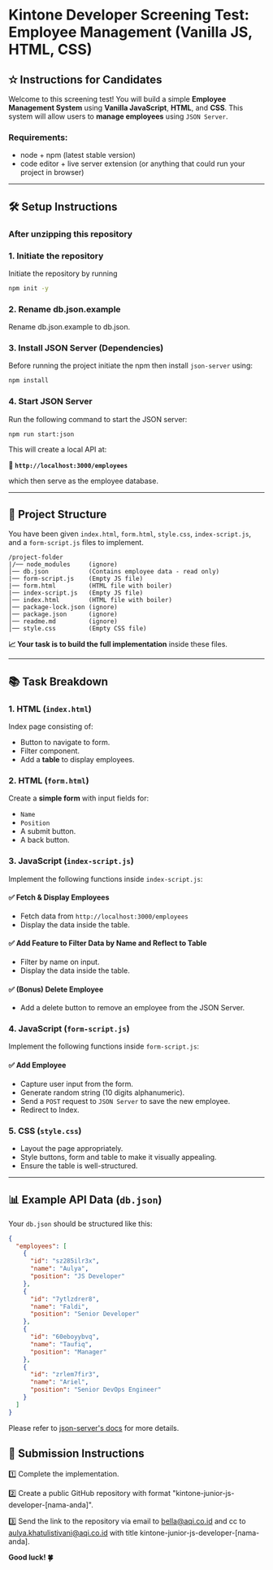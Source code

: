# **Kintone Developer Screening Test: Employee Management (Vanilla JS, HTML, CSS)**

## **✫ Instructions for Candidates**

Welcome to this screening test! You will build a simple **Employee Management System** using **Vanilla JavaScript**, **HTML**, and **CSS**. This system will allow users to **manage employees** using `JSON Server`.

### Requirements:

- node + npm (latest stable version)
- code editor + live server extension (or anything that could run your project in browser)

---

## **🛠 Setup Instructions**

### After unzipping this repository

### **1. Initiate the repository**

Initiate the repository by running

```sh
npm init -y
```

### **2. Rename db.json.example**

Rename db.json.example to db.json.

### **3. Install JSON Server (Dependencies)**

Before running the project initiate the npm then install `json-server` using:

```sh
npm install
```

### **4. Start JSON Server**

Run the following command to start the JSON server:

```sh
npm run start:json
```

This will create a local API at:

**🔗 `http://localhost:3000/employees`**

which then serve as the employee database.

---

## **📁 Project Structure**

You have been given `index.html`, `form.html`, `style.css`, `index-script.js`, and a `form-script.js` files to implement.

```
/project-folder
|/── node_modules     (ignore)
│── db.json           (Contains employee data - read only)
|── form-script.js    (Empty JS file)
|── form.html         (HTML file with boiler)
|── index-script.js   (Empty JS file)
│── index.html        (HTML file with boiler)
│── package-lock.json (ignore)
│── package.json      (ignore)
│── readme.md         (ignore)
│── style.css         (Empty CSS file)
```

**📈 Your task is to build the full implementation** inside these files.

---

## **📚 Task Breakdown**

### **1. HTML (`index.html`)**

Index page consisting of:

- Button to navigate to form.
- Filter component.
- Add a **table** to display employees.

### **2. HTML (`form.html`)**

Create a **simple form** with input fields for:

- `Name`
- `Position`
- A submit button.
- A back button.

### **3. JavaScript (`index-script.js`)**

Implement the following functions inside `index-script.js`:

#### ✅ **Fetch & Display Employees**

- Fetch data from `http://localhost:3000/employees`
- Display the data inside the table.

#### ✅ **Add Feature to Filter Data by Name and Reflect to Table**

- Filter by name on input.
- Display the data inside the table.

#### ✅ **(Bonus) Delete Employee**

- Add a delete button to remove an employee from the JSON Server.

### **4. JavaScript (`form-script.js`)**

Implement the following functions inside `form-script.js`:

#### ✅ **Add Employee**

- Capture user input from the form.
- Generate random string (10 digits alphanumeric).
- Send a `POST` request to `JSON Server` to save the new employee.
- Redirect to Index.

### **5. CSS (`style.css`)**

- Layout the page appropriately.
- Style buttons, form and table to make it visually appealing.
- Ensure the table is well-structured.

---

## **📊 Example API Data (`db.json`)**

Your `db.json` should be structured like this:

```json
{
  "employees": [
    {
      "id": "sz285ilr3x",
      "name": "Aulya",
      "position": "JS Developer"
    },
    {
      "id": "7ytlzdrer8",
      "name": "Faldi",
      "position": "Senior Developer"
    },
    {
      "id": "60eboyybvq",
      "name": "Taufiq",
      "position": "Manager"
    },
    {
      "id": "zrlem7fir3",
      "name": "Ariel",
      "position": "Senior DevOps Engineer"
    }
  ]
}
```

Please refer to [json-server's docs](https://www.npmjs.com/package/json-server) for more details.

## **📄 Submission Instructions**

1️⃣ Complete the implementation.

2️⃣ Create a public GitHub repository with format "kintone-junior-js-developer-[nama-anda]".

3️⃣ Send the link to the repository via email to bella@aqi.co.id and cc to aulya.khatulistivani@aqi.co.id with title kintone-junior-js-developer-[nama-anda].

**Good luck! 🍀**
